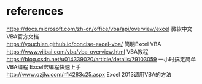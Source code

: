 # references  
https://docs.microsoft.com/zh-cn/office/vba/api/overview/excel  微软中文VBA官方文档  
https://youchien.github.io/concise-excel-vba/  简明Excel VBA  
https://www.yiibai.com/vba/vba_overview.html   VBA教程  
https://blog.csdn.net/u014339020/article/details/79103059 一小时搞定简单VBA编程 Excel宏编程快速上手  
http://www.qzjlw.com/n14283c25.aspx Excel 2013调用VBA的方法
